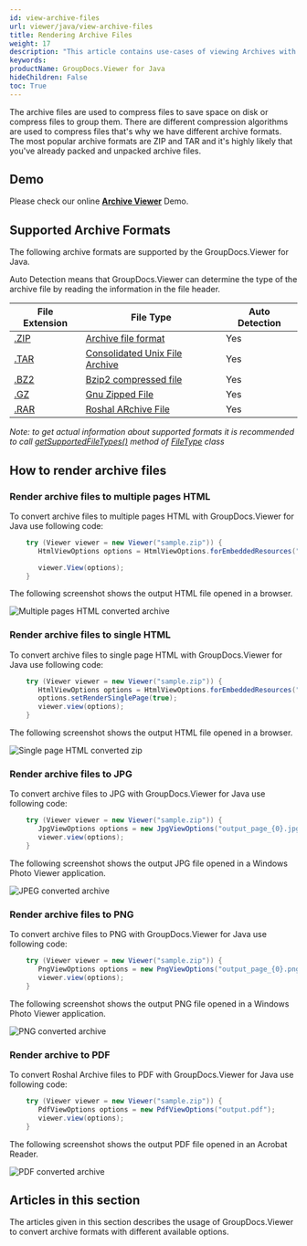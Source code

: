 ```yaml
---
id: view-archive-files
url: viewer/java/view-archive-files
title: Rendering Archive Files
weight: 17
description: "This article contains use-cases of viewing Archives with GroupDocs.Viewer within your Java applications."
keywords: 
productName: GroupDocs.Viewer for Java
hideChildren: False
toc: True
---
```

The archive files are used to compress files to save space on disk or compress files to group them. There are different compression algorithms are used to compress files that's why we have different archive formats. The most popular archive formats are ZIP and TAR and it's highly likely that you've already packed and unpacked archive files.

## Demo

Please check our online **[Archive Viewer](https://products.groupdocs.app/viewer/archive)** Demo.

## Supported Archive Formats

The following archive formats are supported by the GroupDocs.Viewer for Java.

Auto Detection means that GroupDocs.Viewer can determine the type of the archive file by reading the information in the file header.

| File Extension | File Type | Auto Detection |
| --- | --- | --- |
| [.ZIP](https://docs.fileformat.com/compression/zip) | [Archive file format](https://docs.fileformat.com/compression/zip) | Yes |
| [.TAR](https://docs.fileformat.com/compression/tar) | [Consolidated Unix File Archive](https://docs.fileformat.com/compression/tar) | Yes |
| [.BZ2](https://docs.fileformat.com/compression/bz2) | [Bzip2 compressed file](https://docs.fileformat.com/compression/bz2) | Yes |
| [.GZ](https://docs.fileformat.com/compression/gz) | [Gnu Zipped File](https://docs.fileformat.com/compression/gz) | Yes |
| [.RAR](https://docs.fileformat.com/compression/rar) | [Roshal ARchive File](https://docs.fileformat.com/compression/rar) | Yes |

*Note:* _to get actual information about supported formats it is recommended to call [getSupportedFileTypes()](https://apireference.groupdocs.com/viewer/java/com.groupdocs.viewer/FileType#getSupportedFileTypes()) method of [FileType](https://apireference.groupdocs.com/viewer/java/com.groupdocs.viewer/FileType) class_

## How to render archive files

### Render archive files to multiple pages HTML

To convert archive files to multiple pages HTML with GroupDocs.Viewer for Java use following code:

```java
    try (Viewer viewer = new Viewer("sample.zip")) {
       HtmlViewOptions options = HtmlViewOptions.forEmbeddedResources("output_page_{0}.html");

       viewer.View(options);
    }
```

The following screenshot shows the output HTML file opened in a browser.

![Multiple pages HTML converted archive](viewer/java/images/how-to-convert-and-view-archive-files/zip-to-multiple-html.png)

### Render archive files to single HTML

To convert archive files to single page HTML with GroupDocs.Viewer for Java use following code:

```java
    try (Viewer viewer = new Viewer("sample.zip")) {
       HtmlViewOptions options = HtmlViewOptions.forEmbeddedResources("output.html");
       options.setRenderSinglePage(true);
       viewer.view(options);
    }
```

The following screenshot shows the output HTML file opened in a browser.

![Single page HTML converted zip](viewer/java/images/how-to-convert-and-view-archive-files/zip-to-single-html.png)

### Render archive files to JPG

To convert archive files to JPG with GroupDocs.Viewer for Java use following code:

```java
    try (Viewer viewer = new Viewer("sample.zip")) {
       JpgViewOptions options = new JpgViewOptions("output_page_{0}.jpg");
       viewer.view(options);
    }
```

The following screenshot shows the output JPG file opened in a Windows Photo Viewer application.

![JPEG converted archive](viewer/java/images/how-to-convert-and-view-archive-files/zip-in-jpg.png)

### Render archive files to PNG

To convert archive files to PNG with GroupDocs.Viewer for Java use following code:

```java
    try (Viewer viewer = new Viewer("sample.zip")) {
       PngViewOptions options = new PngViewOptions("output_page_{0}.png");
       viewer.view(options);
    }
```

The following screenshot shows the output PNG file opened in a Windows Photo Viewer application.

![PNG converted archive](viewer/java/images/how-to-convert-and-view-archive-files/zip-in-png.png)

### Render archive to PDF

To convert Roshal Archive files to PDF with GroupDocs.Viewer for Java use following code:

```java
    try (Viewer viewer = new Viewer("sample.zip")) {
       PdfViewOptions options = new PdfViewOptions("output.pdf");
       viewer.view(options);
    }
```

The following screenshot shows the output PDF file opened in an Acrobat Reader.

![PDF converted archive](viewer/java/images/how-to-convert-and-view-archive-files/zip-in-pdf.png)

## Articles in this section

The articles given in this section describes the usage of GroupDocs.Viewer to convert archive formats with different available options.
